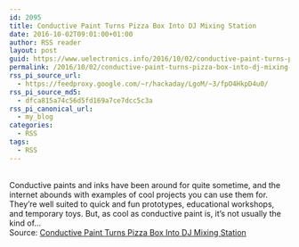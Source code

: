```yaml
---
id: 2095
title: Conductive Paint Turns Pizza Box Into DJ Mixing Station
date: 2016-10-02T09:01:00+01:00
author: RSS reader
layout: post
guid: https://www.uelectronics.info/2016/10/02/conductive-paint-turns-pizza-box-into-dj-mixing-station/
permalink: /2016/10/02/conductive-paint-turns-pizza-box-into-dj-mixing-station/
rss_pi_source_url:
  - https://feedproxy.google.com/~r/hackaday/LgoM/~3/fpO4HkpD4u0/
rss_pi_source_md5:
  - dfca815a74c56d5fd169a7ce7dcc5c3a
rss_pi_canonical_url:
  - my_blog
categories:
  - RSS
tags:
  - RSS
---
```

&#013;  
Conductive paints and inks have been around for quite sometime, and the internet abounds with examples of cool projects you can use them for. They’re well suited to quick and fun prototypes, educational workshops, and temporary toys. But, as cool as conductive paint is, it’s not usually the kind of…&#013;  
Source: <a href="https://feedproxy.google.com/~r/hackaday/LgoM/~3/fpO4HkpD4u0/" target="_blank">Conductive Paint Turns Pizza Box Into DJ Mixing Station</a>
